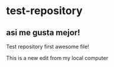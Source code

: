 # test-repository

## asi me gusta mejor!

Test repository first awesome file!

This is a new edit from my local computer
